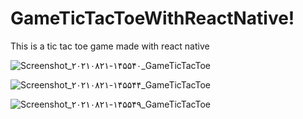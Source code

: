 # GameTicTacToeWithReactNative!

This is a tic tac toe game made with react native


![Screenshot_۲۰۲۱۰۸۲۱-۱۴۵۵۴۰_GameTicTacToe](https://user-images.githubusercontent.com/74311184/130319044-a0e18d47-7c0d-42e9-b116-47d5720a7cd3.jpg)

![Screenshot_۲۰۲۱۰۸۲۱-۱۴۵۵۴۴_GameTicTacToe](https://user-images.githubusercontent.com/74311184/130319045-18345893-909d-47a7-aba2-ba84411e973b.jpg)

![Screenshot_۲۰۲۱۰۸۲۱-۱۴۵۵۴۹_GameTicTacToe](https://user-images.githubusercontent.com/74311184/130319048-43f8b346-7276-408e-8b78-443dc5f3d389.jpg)
